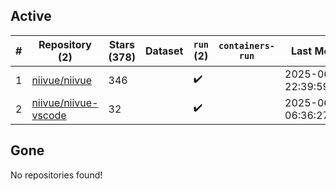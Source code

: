 ## Active
| # | Repository (2) | Stars (378) | Dataset | `run` (2) | `containers-run` | Last Modified |
| --- | --- | --- | --- | --- | --- | --- |
| 1 | [niivue/niivue](https://github.com/niivue/niivue) | 346 |  | :heavy_check_mark: |  | 2025-06-22 22:39:59+00:00 |
| 2 | [niivue/niivue-vscode](https://github.com/niivue/niivue-vscode) | 32 |  | :heavy_check_mark: |  | 2025-06-25 06:36:27+00:00 |

## Gone
No repositories found!
